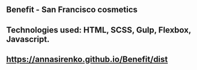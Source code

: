 ## Benefit - San Francisco cosmetics

## Technologies used: HTML, SCSS, Gulp, Flexbox, Javascript.

## https://annasirenko.github.io/Benefit/dist
